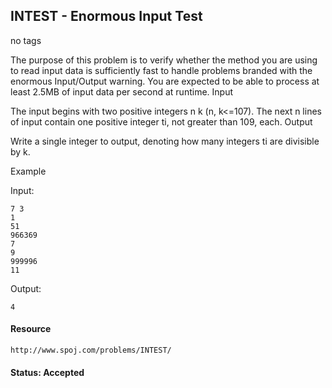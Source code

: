 ## INTEST - Enormous Input Test

no tags 

The purpose of this problem is to verify whether the method you are using to read input data is sufficiently fast to handle problems branded with the enormous Input/Output warning. You are expected to be able to process at least 2.5MB of input data per second at runtime.
Input


The input begins with two positive integers n k (n, k<=107). The next n lines of input contain one positive integer ti, not greater than 109, each.
Output


Write a single integer to output, denoting how many integers ti are divisible by k.


Example

Input:

    7 3
    1
    51
    966369
    7
    9
    999996
    11

Output:

    4

#### Resource
    http://www.spoj.com/problems/INTEST/

#### Status: Accepted